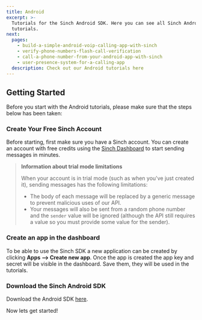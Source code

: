 ```yaml
---
title: Android
excerpt: >-
  Tutorials for the Sinch Android SDK. Here you can see all Sinch Android
  tutorials.
next:
  pages:
    - build-a-simple-android-voip-calling-app-with-sinch
    - verify-phone-numbers-flash-call-verification
    - call-a-phone-number-from-your-android-app-with-sinch
    - user-presence-system-for-a-calling-app
  description: Check out our Android tutorials here
---
```

## Getting Started

Before you start with the Android tutorials, please make sure that the steps below has been taken:

### Create Your Free Sinch Account

Before starting, first make sure you have a Sinch account. You can create an account with free credits using the [Sinch Dashboard](https://portal.sinch.com/#/signup) to start sending messages in minutes.

> **Information about trial mode limitations**
>
> When your account is in trial mode (such as when you've just created it), sending messages has the following limitations:
>
>  - The body of each message will be replaced by a generic message to prevent malicious uses of our API.
>  - Your messages will also be sent from a random phone number and the `sender` value will be ignored (although the API still requires a value so you must provide some value for the sender).

### Create an app in the dashboard

To be able to use the Sinch SDK a new application can be created by clicking **Apps --> Create new app**. Once the app is created the app key and secret will be visible in the dashboard. Save them, they will be used in the tutorials.

### Download the Sinch Android SDK

Download the Android SDK [here](https://sinch.readme.io/page/downloads).

Now lets get started!


